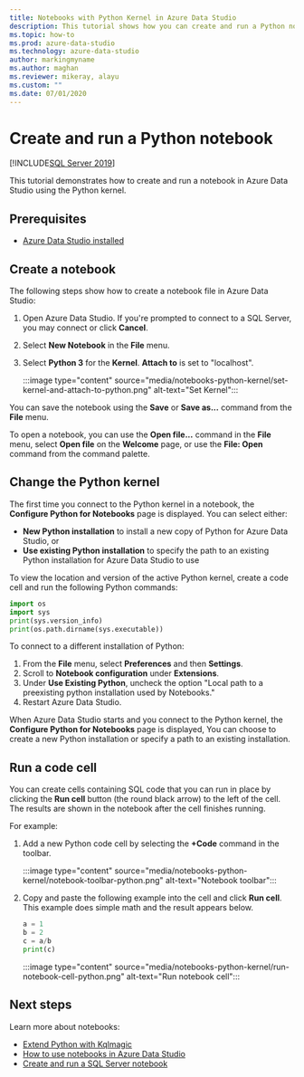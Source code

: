 ```yaml
---
title: Notebooks with Python Kernel in Azure Data Studio
description: This tutorial shows how you can create and run a Python notebook.
ms.topic: how-to
ms.prod: azure-data-studio
ms.technology: azure-data-studio
author: markingmyname
ms.author: maghan
ms.reviewer: mikeray, alayu
ms.custom: ""
ms.date: 07/01/2020
---
```


# Create and run a Python notebook

[!INCLUDE[SQL Server 2019](../../includes/applies-to-version/sqlserver2019.md)]

This tutorial demonstrates how to create and run a notebook in Azure Data Studio using the Python kernel.

## Prerequisites

- [Azure Data Studio installed](../download-azure-data-studio.md)

## Create a notebook

The following steps show how to create a notebook file in Azure Data Studio:

1. Open Azure Data Studio. If you're prompted to connect to a SQL Server, you may connect or click **Cancel**.

1. Select **New Notebook** in the **File** menu.

1. Select **Python 3** for the **Kernel**. **Attach to** is set to "localhost".

   :::image type="content" source="media/notebooks-python-kernel/set-kernel-and-attach-to-python.png" alt-text="Set Kernel":::

You can save the notebook using the **Save** or **Save as...** command from the **File** menu.

To open a notebook, you can use the **Open file...** command in the **File** menu, select **Open file** on the **Welcome** page, or use the **File: Open** command from the command palette.

## Change the Python kernel

The first time you connect to the Python kernel in a notebook, the **Configure Python for Notebooks** page is displayed. You can select either:

- **New Python installation** to install a new copy of Python for Azure Data Studio, or
- **Use existing Python installation** to specify the path to an existing Python installation for Azure Data Studio to use

To view the location and version of the active Python kernel, create a code cell and run the following Python commands:

```python
import os
import sys
print(sys.version_info)
print(os.path.dirname(sys.executable))
```

To connect to a different installation of Python:

1. From the **File** menu, select **Preferences** and then **Settings**.
1. Scroll to **Notebook configuration** under **Extensions**.
1. Under **Use Existing Python**, uncheck the option "Local path to a preexisting python installation used by Notebooks."
1. Restart Azure Data Studio.

When Azure Data Studio starts and you connect to the Python kernel, the **Configure Python for Notebooks** page is displayed, You can choose to create a new Python installation or specify a path to an existing installation.

## Run a code cell

You can create cells containing SQL code that you can run in place by clicking the **Run cell** button (the round black arrow) to the left of the cell. The results are shown in the notebook after the cell finishes running.

For example:

1. Add a new Python code cell by selecting the **+Code** command in the toolbar.

   :::image type="content" source="media/notebooks-python-kernel/notebook-toolbar-python.png" alt-text="Notebook toolbar":::

1. Copy and paste the following example into the cell and click **Run cell**. This example does simple math and the result appears below.

   ```python
   a = 1
   b = 2
   c = a/b
   print(c)
   ```

   :::image type="content" source="media/notebooks-python-kernel/run-notebook-cell-python.png" alt-text="Run notebook cell":::

## Next steps

Learn more about notebooks:

- [Extend Python with Kqlmagic](./notebooks-kqlmagic.md)
- [How to use notebooks in Azure Data Studio](./notebooks-guidance.md)
- [Create and run a SQL Server notebook](./notebooks-sql-kernel.md)
